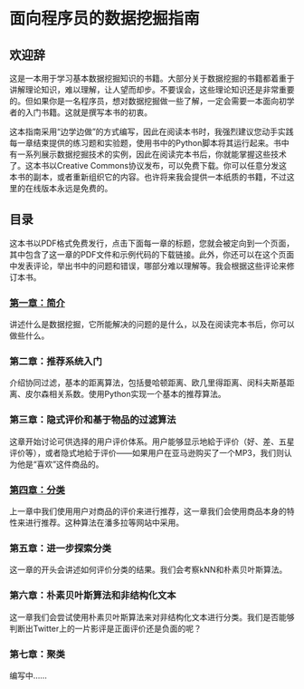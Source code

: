面向程序员的数据挖掘指南
========================

欢迎辞
------

这是一本用于学习基本数据挖掘知识的书籍。大部分关于数据挖掘的书籍都着重于讲解理论知识，难以理解，让人望而却步。不要误会，这些理论知识还是非常重要的。但如果你是一名程序员，想对数据挖掘做一些了解，一定会需要一本面向初学者的入门书籍。这就是撰写本书的初衷。

这本指南采用“边学边做”的方式编写，因此在阅读本书时，我强烈建议您动手实践每一章结束提供的练习题和实验题，使用书中的Python脚本将其运行起来。书中有一系列展示数据挖掘技术的实例，因此在阅读完本书后，你就能掌握这些技术了。这本书以Creative Commons协议发布，可以免费下载。你可以任意分发这本书的副本，或者重新组织它的内容。也许将来我会提供一本纸质的书籍，不过这里的在线版本永远是免费的。

目录
----

这本书以PDF格式免费发行，点击下面每一章的标题，您就会被定向到一个页面，其中包含了这一章的PDF文件和示例代码的下载链接。此外，你还可以在这个页面中发表评论，举出书中的问题和错误，哪部分难以理解等。我会根据这些评论来修订本书。

### [第一章：简介](chapter-1.md)

讲述什么是数据挖掘，它所能解决的问题的是什么，以及在阅读完本书后，你可以做些什么。

### 第二章：推荐系统入门

介绍协同过滤，基本的距离算法，包括曼哈顿距离、欧几里得距离、闵科夫斯基距离、皮尔森相关系数。使用Python实现一个基本的推荐算法。

### 第三章：隐式评价和基于物品的过滤算法

这章开始讨论可供选择的用户评价体系。用户能够显示地給于评价（好、差、五星评价等），或者隐式地給于评价——如果用户在亚马逊购买了一个MP3，我们则认为他是“喜欢”这件商品的。

### [第四章：分类](chapter-4.md)

上一章中我们使用用户对商品的评价来进行推荐，这一章我们会使用商品本身的特性来进行推荐。这种算法在潘多拉等网站中采用。

### 第五章：进一步探索分类

这一章的开头会讲述如何评价分类的结果。我们会考察kNN和朴素贝叶斯算法。

### 第六章：朴素贝叶斯算法和非结构化文本

这一章我们会尝试使用朴素贝叶斯算法来对非结构化文本进行分类。我们是否能够判断出Twitter上的一片影评是正面评价还是负面的呢？

### 第七章：聚类

编写中……
